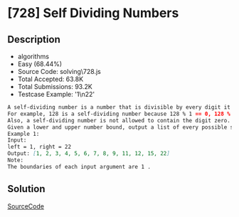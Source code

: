 # [728] Self Dividing Numbers

## Description

* algorithms
* Easy (68.44%)
* Source Code:       solving\728.js
* Total Accepted:    63.8K
* Total Submissions: 93.2K
* Testcase Example:  '1\n22'

```md
A self-dividing number is a number that is divisible by every digit it contains.
For example, 128 is a self-dividing number because 128 % 1 == 0, 128 % 2 == 0, and 128 % 8 == 0.
Also, a self-dividing number is not allowed to contain the digit zero.
Given a lower and upper number bound, output a list of every possible self dividing number, including the bounds if possible.
Example 1:
Input:
left = 1, right = 22
Output: [1, 2, 3, 4, 5, 6, 7, 8, 9, 11, 12, 15, 22]
Note:
The boundaries of each input argument are 1 .

```

## Solution

[SourceCode](./solution.js)
